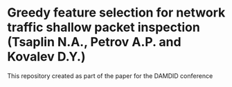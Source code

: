 # Greedy feature selection for network traffic shallow packet inspection (Tsaplin N.A., Petrov A.P. and Kovalev D.Y.)

This repository created as part of the paper for the DAMDID conference
